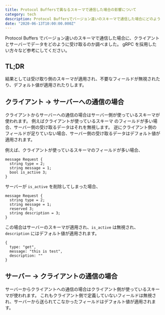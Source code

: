 ```yaml
---
title: Protocol Buffersで異なるスキーマで通信した場合の影響について
category: tech
description: Protocol Buffersでバージョン違いのスキーマで通信した場合にどのようなことが起こるのか調べました
date: "2020-06-13T10:00:00.000Z"
---
```


Protocol Buffers でバージョン違いのスキーマで通信した場合に、クライアントとサーバーでデータをどのように受け取るのか調べました。
gRPC を採用したい方々など参考にしてください。

## TL;DR

結果としては受け取り側のスキーマが適用され、不要なフィールドが無視されたり、デフォルト値が適用されたりします。

## クライアント -> サーバーへの通信の場合

クライアントからサーバーへの通信の場合はサーバー側が使っているスキーマが使われます。
例えばクライアントが使っているスキーマ のフィールドが多い場合、サーバー側の受け取るデータはそれを無視します。
逆にクライアント側のフィールドが足りていない場合、サーバー側の受け取るデータはデフォルト値が適用されます。

例えば、クライアントが使っているスキーマのフィールドが多い場合、

```
message Request {
  string type = 2;
  string message = 1;
  bool is_active 3;
}
```

サーバーが `is_active` を削除してしまった場合、

```
message Request {
  string type = 2;
  string message = 1;
  reserved 3;
  string description = 3;
}
```

この場合はサーバーのスキーマが適用され、`is_active` は無視され、 `description` にはデフォルト値が適用されます。

```
{
  type: "get",
  message: "this is test",
  description: ""
}
```

## サーバー -> クライアントの通信の場合

サーバーからクライアントへの通信の場合はクライアント側が使っているスキーマが使われます。
これもクライアント側で定義していないフィールドは無視され、サーバーから送られてこなかったフィールドはデフォルト値が適用されます。
